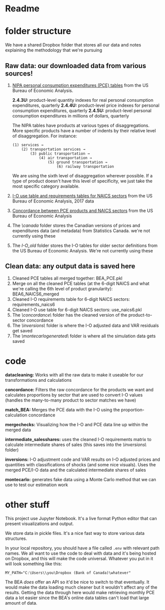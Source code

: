# Readme

# folder structure
We have a shared Dropbox folder that stores all our data and notes explaining the methodology that we're pursuing

## Raw data: our downloaded data from various sources!
1. [NIPA personal consumption expenditures (PCE) tables](https://www.bea.gov/itable/national-gdp-and-personal-income) from the US Bureau of Economic Analysis. 

    __2.4.3U:__ product-level quantity indexes for real personal consumption expenditures, quarterly
    __2.4.4U:__ product-level price indexes for personal consumption expenditures, quarterly
    __2.4.5U:__ product-level personal consumption expenditures in millions of dollars, quarterly

    The NIPA tables have products at various types of disaggregations. More specific products have a number of indents by their relative level of disaggregation. For instance:
    
    ```
    (1) services → 
        (2) transportation services → 
            (3) public transportation → 
                (4) air transportation → 
                    (5) ground transportation → 
                        (6) railway transportation
    ```

    We are using the sixth level of disaggregation wherever possible. If a type of product doesn't have this level of specificity, we just take the most specific category available. 

2. [I-O use table and requirements tables for NAICS sectors](https://www.bea.gov/itable/input-output) from the US Bureau of Economic Analysis, 2017 data
3. [Concordance between PCE products and NAICS sectors](https://www.bea.gov/industry/industry-underlying-estimates) from the US Bureau of Economic Analysis
4. The _\canada_ folder stores the Canadian versions of prices and expenditures data (and metadata) from Statistics Canada. we're not currently using these
5. The _I-O\_old_ folder stores the I-O tables for older sector definitions from the US Bureau of Economic Analysis. We're not currently using these

## Clean data: any output data is saved here
1. Cleaned PCE tables all merged together: BEA_PCE.pkl
2. Merge on all the cleaned PCE tables (at the 6-digit NAICS and what we're calling the 6th level of product granularity): BEA6_NAICS6_merged
3. Cleaned I-O requirements table for 6-digit NAICS sectors: requirements_naics6
4. Cleaned I-O use table for 6-digit NAICS sectors: use_naics6.pkl
5. The _\concordance\\_ folder has the cleaned version of the product-to-sector concordance 
6. The _\inversions\\_ folder is where the I-O adjusted data and VAR residuals get saved
7. The _\montecarlogenerated\\_ folder is where all the simulation data gets saved

# code

__datacleaning:__ Works with all the raw data to make it useable for our transformations and calculations

__concordance:__ Filters the raw concordance for the products we want and calculates proportions by sector that are used to convert I-O values (handles the many-to-many product to sector matches we have)

__match_BEA:__ Merges the PCE data with the I-O using the proportion-calculation concordance

__mergechecks:__ Visualizing how the I-O and PCE data line up within the merged data

__intermediate_salesshares:__ uses the cleaned I-O requirements matrix to calculate intermediate shares of sales (this saves into the _\inversions\\_ folder)

__inversions:__ I-O adjustment code and VAR results on I-O adjusted prices and quantities with classifications of shocks (and some nice visuals). Uses the merged PCE/I-O data and the calculated intermediate shares of sales

__montecarlo:__ generates fake data using a Monte Carlo method that we can use to test our estimation work

# other stuff

This project use Jupyter Notebook. It's a live format Python editor that can present visualizations and output.

We store data in pickle files. It's a nice fast way to store various data structures.

In your local repository, you should have a file called ```.env``` with relevant path names. We all want to use the code to deal with data and it's being hosted on Dropbox, and this will make the code universal. Whatever you put in it will look something like this:

```
MY_PATH="C:\Users\\you\Dropbox (Bank of Canada)\whatever"
```

The BEA _does_ offer an API so it'd be nice to switch to that eventually. It would make the data loading much cleaner but it wouldn't affect any of the results. Getting the data through here would make retrieving monthly PCE data a lot easier since the BEA's online data tables can't load that large amount of data.